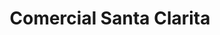 ---
title: "Comercial Santa Clarita"
url: /zacatecoluca/comercial-santa-clarita/
shop: Allgemein
---